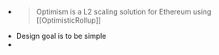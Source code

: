 - > Optimism is a L2 scaling solution for Ethereum using [[OptimisticRollup]]
- Design goal is to be simple
-